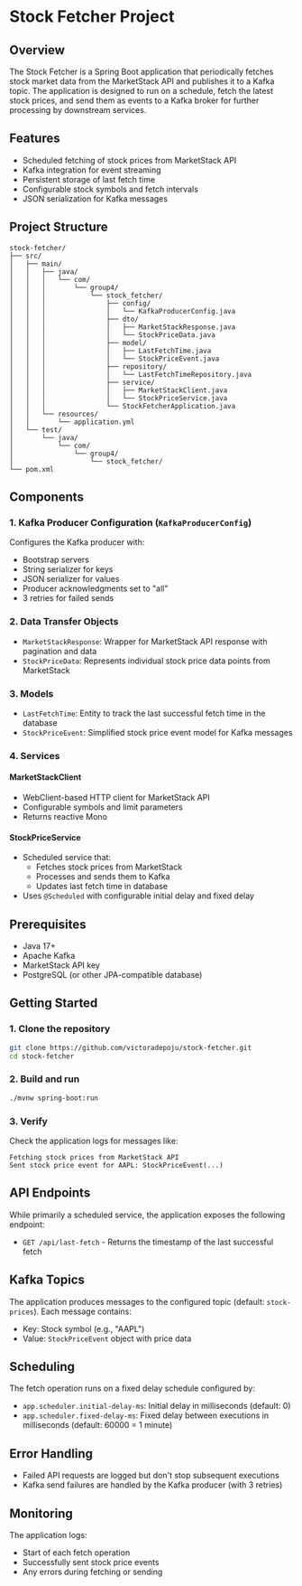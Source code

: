 # Stock Fetcher Project

## Overview
The Stock Fetcher is a Spring Boot application that periodically fetches stock market data from the MarketStack API and publishes it to a Kafka topic. The application is designed to run on a schedule, fetch the latest stock prices, and send them as events to a Kafka broker for further processing by downstream services.

## Features
- Scheduled fetching of stock prices from MarketStack API
- Kafka integration for event streaming
- Persistent storage of last fetch time
- Configurable stock symbols and fetch intervals
- JSON serialization for Kafka messages

## Project Structure
```
stock-fetcher/
├── src/
│   ├── main/
│   │   ├── java/
│   │   │   └── com/
│   │   │       └── group4/
│   │   │           └── stock_fetcher/
│   │   │               ├── config/
│   │   │               │   └── KafkaProducerConfig.java
│   │   │               ├── dto/
│   │   │               │   ├── MarketStackResponse.java
│   │   │               │   └── StockPriceData.java
│   │   │               ├── model/
│   │   │               │   ├── LastFetchTime.java
│   │   │               │   └── StockPriceEvent.java
│   │   │               ├── repository/
│   │   │               │   └── LastFetchTimeRepository.java
│   │   │               ├── service/
│   │   │               │   ├── MarketStackClient.java
│   │   │               │   └── StockPriceService.java
│   │   │               └── StockFetcherApplication.java
│   │   └── resources/
│   │       └── application.yml
│   └── test/
│       └── java/
│           └── com/
│               └── group4/
│                   └── stock_fetcher/
└── pom.xml
```


## Components

### 1. Kafka Producer Configuration (`KafkaProducerConfig`)
Configures the Kafka producer with:
- Bootstrap servers
- String serializer for keys
- JSON serializer for values
- Producer acknowledgments set to "all"
- 3 retries for failed sends

### 2. Data Transfer Objects
- `MarketStackResponse`: Wrapper for MarketStack API response with pagination and data
- `StockPriceData`: Represents individual stock price data points from MarketStack

### 3. Models
- `LastFetchTime`: Entity to track the last successful fetch time in the database
- `StockPriceEvent`: Simplified stock price event model for Kafka messages

### 4. Services
#### MarketStackClient
- WebClient-based HTTP client for MarketStack API
- Configurable symbols and limit parameters
- Returns reactive Mono<MarketStackResponse>

#### StockPriceService
- Scheduled service that:
  - Fetches stock prices from MarketStack
  - Processes and sends them to Kafka
  - Updates last fetch time in database
- Uses `@Scheduled` with configurable initial delay and fixed delay

## Prerequisites
- Java 17+
- Apache Kafka
- MarketStack API key
- PostgreSQL (or other JPA-compatible database)

## Getting Started

### 1. Clone the repository
```bash
git clone https://github.com/victoradepoju/stock-fetcher.git
cd stock-fetcher
```

### 2. Build and run
```bash
./mvnw spring-boot:run
```

### 3. Verify
Check the application logs for messages like:
```
Fetching stock prices from MarketStack API
Sent stock price event for AAPL: StockPriceEvent(...)
```

## API Endpoints
While primarily a scheduled service, the application exposes the following endpoint:

- `GET /api/last-fetch` - Returns the timestamp of the last successful fetch

## Kafka Topics
The application produces messages to the configured topic (default: `stock-prices`). Each message contains:
- Key: Stock symbol (e.g., "AAPL")
- Value: `StockPriceEvent` object with price data

## Scheduling
The fetch operation runs on a fixed delay schedule configured by:
- `app.scheduler.initial-delay-ms`: Initial delay in milliseconds (default: 0)
- `app.scheduler.fixed-delay-ms`: Fixed delay between executions in milliseconds (default: 60000 = 1 minute)

## Error Handling
- Failed API requests are logged but don't stop subsequent executions
- Kafka send failures are handled by the Kafka producer (with 3 retries)

## Monitoring
The application logs:
- Start of each fetch operation
- Successfully sent stock price events
- Any errors during fetching or sending
